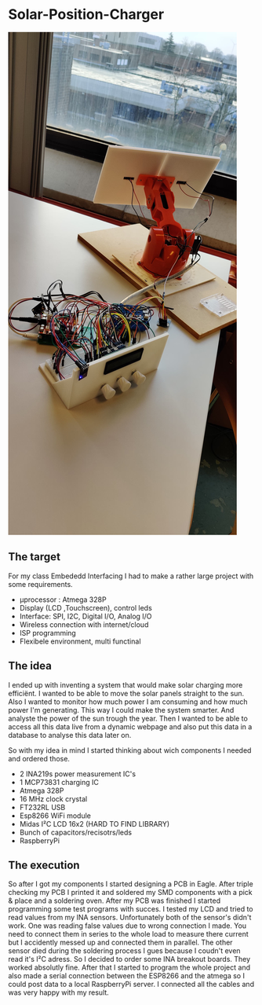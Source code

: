 # Solar-Position-Charger
![Picture of my solar project](Pictures/84268511_872852709840466_1816784944463085568_n.jpg)
## The target
For my class Embededd Interfacing I had to make a rather large project with some requirements.
- μprocessor :  Atmega 328P
- Display (LCD ,Touchscreen), control leds
- Interface: SPI, I2C, Digital I/O, Analog I/O
- Wireless connection with internet/cloud
- ISP programming
- Flexibele environment, multi functinal

## The idea
I ended up with inventing a system that would make solar charging more efficiënt. I wanted to be able to move the solar panels straight to the sun. Also I wanted to monitor how much power I am consuming and how much power I'm generating. This way I could make the system smarter. And analyste the power of the sun trough the year. Then I wanted to be able to access all this data live from a dynamic webpage and also put this data in a database to analyse this data later on. 

So with my idea in mind I started thinking about wich components I needed and ordered those. 
- 2 INA219s power measurement IC's
- 1 MCP73831 charging IC
- Atmega 328P
- 16 MHz clock crystal
- FT232RL USB
- Esp8266 WiFi module
- Midas I²C LCD 16x2 (HARD TO FIND LIBRARY)
- Bunch of capacitors/recisotrs/leds
- RaspberryPi

## The execution
So after I got my components I started designing a PCB in Eagle. After triple checking my PCB I printed it and soldered my SMD components with a pick & place and a soldering oven. After my PCB was finished I started programming some test programs with succes. I tested my LCD and tried to read values from my INA sensors. Unfortunately both of the sensor's didn't work. One was reading false values due to wrong connection I made. You need to connect them in series to the whole load to measure there current but I accidently messed up and connected them in parallel. The other sensor died during the soldering process I gues because I coudn't even read it's I²C adress. So I decided to order some INA breakout boards. They worked absolutly fine. After that I started to program the whole project and also made a serial connection between the ESP8266 and the atmega so I could post data to a local RaspberryPi server. I connected all the cables and was very happy with my result.
